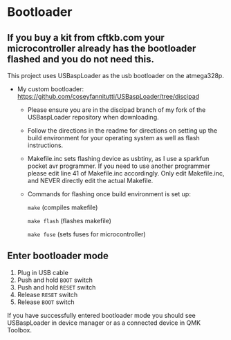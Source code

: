 # Bootloader

## If you buy a kit from cftkb.com your microcontroller already has the bootloader flashed and you do not need this.

This project uses USBaspLoader as the usb bootloader on the atmega328p.
- My custom bootloader:   
https://github.com/coseyfannitutti/USBaspLoader/tree/discipad
  - Please ensure you are in the discipad branch of my fork of the USBaspLoader repository when downloading.
  - Follow the directions in the readme for directions on setting up the build environment for your operating system as well as flash instructions.
  - Makefile.inc sets flashing device as usbtiny, as I use a sparkfun pocket avr programmer. If you need to use another programmer please edit line 41 of Makefile.inc accordingly. Only edit Makefile.inc, and NEVER directly edit the actual Makefile.
  - Commands for flashing once build environment is set up:
  
  	```make``` (compiles makefile)
  
  	```make flash``` (flashes makefile)
  
  	```make fuse``` (sets fuses for microcontroller)
  
## Enter bootloader mode
1. Plug in USB cable
2. Push and hold ```BOOT``` switch
3. Push and hold ```RESET``` switch
4. Release ```RESET``` switch
5. Release ```BOOT``` switch

If you have successfully entered bootloader mode you should see USBaspLoader in device manager or as a connected device in QMK Toolbox.